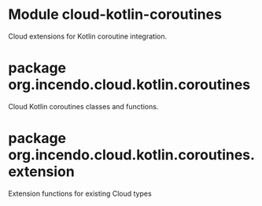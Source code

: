 # Module cloud-kotlin-coroutines

Cloud extensions for Kotlin coroutine integration.

# package org.incendo.cloud.kotlin.coroutines

Cloud Kotlin coroutines classes and functions.

# package org.incendo.cloud.kotlin.coroutines.extension

Extension functions for existing Cloud types

